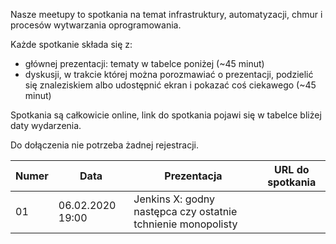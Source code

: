 Nasze meetupy to spotkania na temat infrastruktury, automatyzacji, chmur i procesów wytwarzania oprogramowania.

Każde spotkanie składa się z:
- głównej prezentacji: tematy w tabelce poniżej (~45 minut)
- dyskusji, w trakcie której można porozmawiać o prezentacji, podzielić się znaleziskiem albo udostępnić ekran i pokazać coś ciekawego (~45 minut)

Spotkania są całkowicie online, link do spotkania pojawi się w tabelce bliżej daty wydarzenia.

Do dołączenia nie potrzeba żadnej rejestracji.

| Numer | Data | Prezentacja | URL do spotkania |
|------|-----|-----------|----------------|
| 01 | 06.02.2020  19:00 |  Jenkins X: godny następca czy ostatnie tchnienie monopolisty           |  |